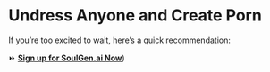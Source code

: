 # Undress Anyone and Create Porn


If you’re too excited to wait, here’s a quick recommendation:  

⏩ [**Sign up for SoulGen.ai Now**](https://www.soulgen.ai/video-generator/?utm_source=ref-github&cp_id=posts))
